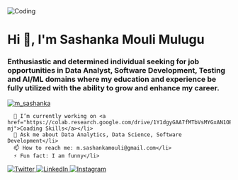 <!DOCTYPE html>
<html lang="en">

<body>
  <img class="profile-image" alt="Coding" src="https://img.freepik.com/premium-vector/colorful-banner-with-hands-working-computer-different-electronic-gadgets-devices-symbols-programming-software-development-program-coding_198278-4192.jpg">

  <div class="profile-info">
    <h1>Hi 👋, I'm Sashanka Mouli Mulugu</h1>
    <h3>Enthusiastic and determined individual seeking for job opportunities in Data Analyst, Software Development, Testing and AI/ML domains where my education and experience be fully utilized with the ability to grow and enhance my career.</h3>
    <p> <a href="https://twitter.com/m_sashanka" target="blank"><img src="https://img.shields.io/twitter/follow/m_sashanka?logo=twitter&style=for-the-badge" alt="m_sashanka" /></a> </p>

    
      🔭 I’m currently working on <a href="https://colab.research.google.com/drive/1Y1dgyGAA7fMTbVsMYGxAN1OBnXTkuIRq#scrollTo=8X_qKCzw8-mj">Coading Skills</a></li>
      💬 Ask me about Data Analytics, Data Science, Software Development</li>
      📫 How to reach me: m.sashankamouli@gmail.com</li>
      ⚡ Fun fact: I am funny</li>
    
  </div>

  <div class="social-icons">
    <a href="https://twitter.com/m_sashanka" target="_blank">
      <img src="https://img.shields.io/twitter/follow/m_sashanka?logo=twitter&style=for-the-badge" alt="Twitter">
    </a>
    <a href="https://linkedin.com/in/sashankmulugu" target="_blank">
      <img src="https://img.shields.io/badge/LinkedIn-Connect-blue?style=for-the-badge&logo=linkedin" alt="LinkedIn">
    </a>
    <a href="https://instagram.com/i_am__sashank" target="_blank">
      <img src="https://img.shields.io/badge/Instagram-Follow-red?style=for-the-badge&logo=instagram" alt="Instagram">
    </a>
  </div>
</body>
</html>
